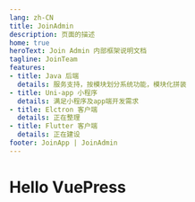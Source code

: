 ```yaml
---
lang: zh-CN
title: JoinAdmin
description: 页面的描述
home: true
heroText: Join Admin 内部框架说明文档
tagline: JoinTeam
features:
- title: Java 后端
  details: 服务支持，按模块划分系统功能，模块化拼装
- title: Uni-app 小程序
  details: 满足小程序及app端开发需求
- title: Elctron 客户端
  details: 正在整理
- title: Flutter 客户端
  details: 正在建设
footer: JoinApp | JoinAdmin
---
```

# Hello VuePress



